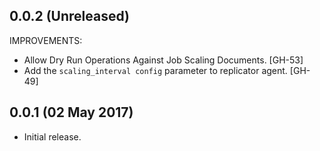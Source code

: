 ## 0.0.2 (Unreleased)

IMPROVEMENTS:

* Allow Dry Run Operations Against Job Scaling Documents. [GH-53]
* Add the `scaling_interval config` parameter to replicator agent. [GH-49]

## 0.0.1 (02 May 2017)

- Initial release.
